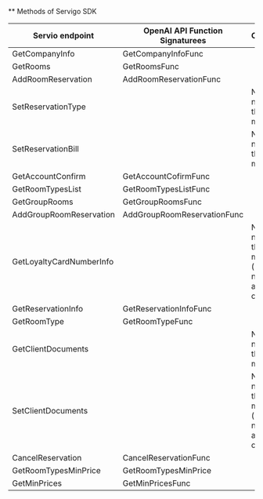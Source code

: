 ** Methods of Servigo SDK

| Servio endpoint | OpenAI API Function Signaturees | Comments |
|--|--|--|
| GetCompanyInfo | GetCompanyInfoFunc |  |
| GetRooms | GetRoomsFunc |  |
| AddRoomReservation | AddRoomReservationFunc |  |
| SetReservationType |  | Not needed on this moment |
| SetReservationBill |  | Not needed on this moment |
| GetAccountConfirm | GetAccountCofirmFunc |  |
| GetRoomTypesList | GetRoomTypesListFunc |  |
| GetGroupRooms | GetGroupRoomsFunc |  |
| AddGroupRoomReservation | AddGroupRoomReservationFunc |  |
| GetLoyaltyCardNumberInfo |  | Not needed on this moment (method is not activated on server) |
| GetReservationInfo | GetReservationInfoFunc |  |
| GetRoomType | GetRoomTypeFunc |  |
| GetClientDocuments |  | Not needed on this moment |
| SetClientDocuments |  | Not needed on this moment (method is not activated on server) |
| CancelReservation | CancelReservationFunc |  |
| GetRoomTypesMinPrice | GetRoomTypesMinPrice |  |
| GetMinPrices | GetMinPricesFunc |  |
